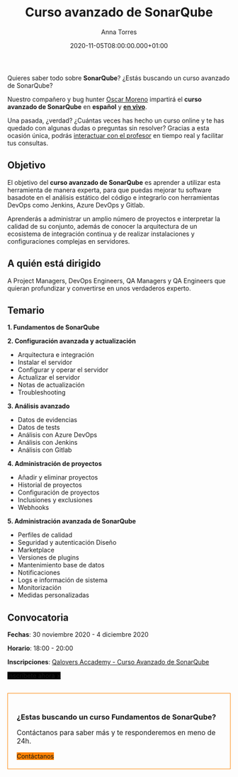 ﻿---
layout: post
title: 'Curso avanzado de SonarQube'
description: Conviértete en un verdadero experto de SonarQube
date: '2020-11-05T08:00:00.000+01:00'
author:  Anna Torres
categories: 
- devops
- novedades
- noticias


cover: /img/posts/2020-11-05-curso-avanzado-de-sonarqube-en-espanol-y-en-vivo-thumb.jpg
modified_time: '2020-11-05T08:00:00.000+01:00'
---
Quieres saber todo sobre **SonarQube**? ¿Estás buscando un curso avanzado de SonarQube? 

Nuestro compañero y bug hunter [Oscar Moreno](https://www.linkedin.com/in/oscarmorenozamora/) impartirá el **curso avanzado de SonarQube** en **español** y <span style="text-decoration:underline;font-weight:bold">en vivo</span>. 

Una pasada, ¿verdad? ¿Cuántas veces has hecho un curso online y te has quedado con algunas dudas o preguntas sin resolver? Gracias a esta ocasión única, podrás <span style="text-decoration:underline;">interactuar con el profesor</span> en tiempo real y facilitar tus consultas. 

## Objetivo 

El objetivo del **curso avanzado de SonarQube** es aprender a utilizar esta herramienta de manera experta, para que puedas mejorar tu software basadote en el análisis estático del código e integrarlo con herramientas DevOps como Jenkins, Azure DevOps y Gitlab.

Aprenderás a administrar un amplio número de proyectos e interpretar la calidad de su conjunto, además de conocer la arquitectura de un ecosistema de integración continua y de realizar instalaciones y configuraciones complejas en servidores.

## A quién está dirigido

A Project Managers, DevOps Engineers, QA Managers y QA Engineers que quieran profundizar y convertirse en unos verdaderos experto.

## Temario

**1. Fundamentos de SonarQube**

**2. Configuración avanzada y actualización**

-   Arquitectura e integración
-   Instalar el servidor
-   Configurar y operar el servidor
-   Actualizar el servidor
-   Notas de actualización
-   Troubleshooting

**3. Análisis avanzado**

-   Datos de evidencias
-   Datos de tests
-   Análisis con Azure DevOps
-   Análisis con Jenkins
-   Análisis con Gitlab

**4. Administración de proyectos**

-   Añadir y eliminar proyectos
-   Historial de proyectos
-   Configuración de proyectos
-   Inclusiones y exclusiones
-   Webhooks

**5. Administración avanzada de SonarQube**

-   Perfiles de calidad
-   Seguridad y autenticación Diseño
-   Marketplace
-   Versiones de plugins
-   Mantenimiento base de datos
-   Notificaciones
-   Logs e información de sistema
-   Monitorización
-   Medidas personalizadas

## Convocatoria

**Fechas**: 30 noviembre 2020 - 4 diciembre 2020

**Horario**: 18:00 - 20:00

**Inscripciones**: [Qalovers Accademy - Curso Avanzado de SonarQube](https://www.qaloversacademy.com/2020/09/sonarqube-fundamentos.html)

<a href="https://www.qaloversacademy.com/2020/09/sonarqube-fundamentos.html"><span class="btn btn-outline-white btn-xl" style="background:#000; border:none" >Inscríbete ahora > </span></a>

<br/>
<div style="border:1px solid #FF8200; padding:20px 20px; ">
<h3>¿Estas buscando un curso Fundamentos de SonarQube?</h3> 
<p style="font-size:1.1em;">Contáctanos para saber más y te responderemos en meno de 24h.
</p>
<span id="contact-button" class="btn btn-outline-white btn-xl" style="background:#FF8200; border:none" >Contáctanos</span>
<br>
</div>

<br>
